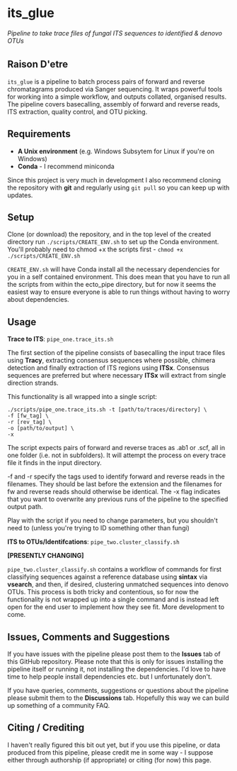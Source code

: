 # its_glue
###### Pipeline to take trace files of fungal ITS sequences to identified & denovo OTUs

## Raison D'etre

`its_glue` is a pipeline to batch process pairs of forward and reverse chromatagrams produced via Sanger sequencing. It wraps powerful tools for working into a simple workflow, and outputs collated, organised results. The pipeline covers basecalling, assembly of forward and reverse reads, ITS extraction, quality control, and OTU picking.

## Requirements

-  **A Unix environment** (e.g. Windows Subsytem for Linux if you're on Windows)  
-  **Conda** - I recommend miniconda
 
Since this project is very much in development I also recommend cloning the repository with **git** and regularly using `git pull` so you can keep up with updates.

## Setup

Clone (or download) the repository, and in the top level of the created directory run `./scripts/CREATE_ENV.sh` to set up the Conda environment. You'll probably need to chmod +x the scripts first - `chmod +x ./scripts/CREATE_ENV.sh`

`CREATE_ENV.sh` will have Conda install all the necessary dependencies for you in a self contained environment. This does mean that you have to run all the scripts from within the ecto_pipe directory, but for now it seems the easiest way to ensure everyone is able to run things without having to worry about dependencies.  

## Usage
   

**Trace to ITS**:   `pipe_one.trace_its.sh`

The first section of the pipeline consists of basecalling the input trace files using **Tracy**, extracting consensus sequences where possible, chimera detection and finally extraction of ITS regions using **ITSx**. Consensus sequences are preferred but where necessary **ITSx** will extract from single direction strands.

This functionality is all wrapped into a single script:

```
./scripts/pipe_one.trace_its.sh -t [path/to/traces/directory] \
-f [fw_tag] \
-r [rev_tag] \
-o [path/to/output] \
-x
```
The script expects pairs of forward and reverse traces as .ab1 or .scf, all in one folder (i.e. not in subfolders). It will attempt the process on every trace file it finds in the input directory.

-f and -r specify the tags used to identify forward and reverse reads in the filenames. They should be last before the extension and the filenames for fw and reverse reads should otherwise be identical. The -x flag indicates that you want to overwrite any previous runs of the pipeline to the specified output path.

Play with the script if you need to change parameters, but you shouldn't need to (unless you're trying to ID something other than fungi)

**ITS to OTUs/Identifcations**:   `pipe_two.cluster_classify.sh`  

**[PRESENTLY CHANGING]**

`pipe_two.cluster_classify.sh` contains a workflow of commands for first classifying sequences against a reference database using **sintax** via **vsearch**, and then, if desired, clustering unmatched sequences into denovo OTUs. This process is both tricky and contentious, so for now the functionality is not wrapped up into a single command and is instead left open for the end user to implement how they see fit. More development to come.

## Issues, Comments and Suggestions

If you have issues with the pipeline please post them to the **Issues** tab of this GitHub repository. Please note that this is only for issues installing the pipeline itself or running it, not installing the dependencies. I'd love to have time to help people install dependencies etc. but I unfortunately don't.

If you have queries, comments, suggestions or questions about the pipeline please submit them to the **Discussions** tab. Hopefully this way we can build up something of a community FAQ.

## Citing / Crediting

I haven't really figured this bit out yet, but if you use this pipeline, or data produced from this pipeline, please credit me in some way - I suppose either through authorship (if appropriate) or citing (for now) this page.

